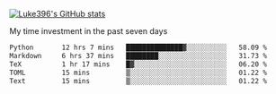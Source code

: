 [![Luke396's GitHub stats](https://github-readme-stats.vercel.app/api?username=luke396&show_icons=true&theme=synthwave&hide=stars)](https://github.com/anuraghazra/github-readme-stats)

My time investment in the past seven days

<!--START_SECTION:waka-->

```txt
Python       12 hrs 7 mins   ██████████████▓░░░░░░░░░░   58.09 %
Markdown     6 hrs 37 mins   ████████░░░░░░░░░░░░░░░░░   31.73 %
TeX          1 hr 17 mins    █▓░░░░░░░░░░░░░░░░░░░░░░░   06.20 %
TOML         15 mins         ▒░░░░░░░░░░░░░░░░░░░░░░░░   01.22 %
Text         15 mins         ▒░░░░░░░░░░░░░░░░░░░░░░░░   01.22 %
```

<!--END_SECTION:waka-->

<!--
**luke396/luke396** is a ✨ _special_ ✨ repository because its `README.md` (this file) appears on your GitHub profile.

Here are some ideas to get you started:

- 🔭 I’m currently working on ...
- 🌱 I’m currently learning ...
- 👯 I’m looking to collaborate on ...
- 🤔 I’m looking for help with ...
- 💬 Ask me about ...
- 📫 How to reach me: ...
- 😄 Pronouns: ...
- ⚡ Fun fact: ...
-->

